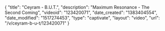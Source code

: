 {
    "title": "Ceyram - B.U.T.",
    "description": "Maximum Resonance - The Second Coming",
    "videoid": "123420071",
    "date_created": "1383404554",
    "date_modified": "1517274453",
    "type": "captivate",
    "layout": "video",
    "url": "\/v\/ceyram-b-u-t\/123420071"
}